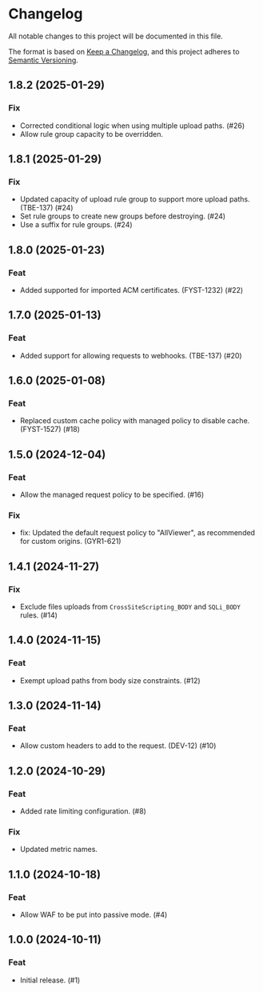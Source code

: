 # Changelog

All notable changes to this project will be documented in this file.

The format is based on [Keep a Changelog](https://keepachangelog.com/en/1.1.0/),
and this project adheres to
[Semantic Versioning](https://semver.org/spec/v2.0.0.html).

## 1.8.2 (2025-01-29)

### Fix

- Corrected conditional logic when using multiple upload paths. (#26)
- Allow rule group capacity to be overridden.

## 1.8.1 (2025-01-29)

### Fix

- Updated capacity of upload rule group to support more upload paths. (TBE-137) (#24)
- Set rule groups to create new groups before destroying. (#24)
- Use a suffix for rule groups. (#24)

## 1.8.0 (2025-01-23)

### Feat

- Added supported for imported ACM certificates. (FYST-1232) (#22)

## 1.7.0 (2025-01-13)

### Feat

- Added support for allowing requests to webhooks. (TBE-137) (#20)

## 1.6.0 (2025-01-08)

### Feat

- Replaced custom cache policy with managed policy to disable cache. (FYST-1527) (#18)

## 1.5.0 (2024-12-04)

### Feat

- Allow the managed request policy to be specified. (#16)

### Fix

- fix: Updated the default request policy to "AllViewer", as recommended for custom origins. (GYR1-621)

## 1.4.1 (2024-11-27)

### Fix

- Exclude files uploads from `CrossSiteScripting_BODY` and `SQLi_BODY` rules. (#14)

## 1.4.0 (2024-11-15)

### Feat

- Exempt upload paths from body size constraints. (#12)

## 1.3.0 (2024-11-14)

### Feat

- Allow custom headers to add to the request. (DEV-12) (#10)

## 1.2.0 (2024-10-29)

### Feat

- Added rate limiting configuration. (#8)

### Fix

- Updated metric names.

## 1.1.0 (2024-10-18)

### Feat

- Allow WAF to be put into passive mode. (#4)

## 1.0.0 (2024-10-11)

### Feat

- Initial release. (#1)
